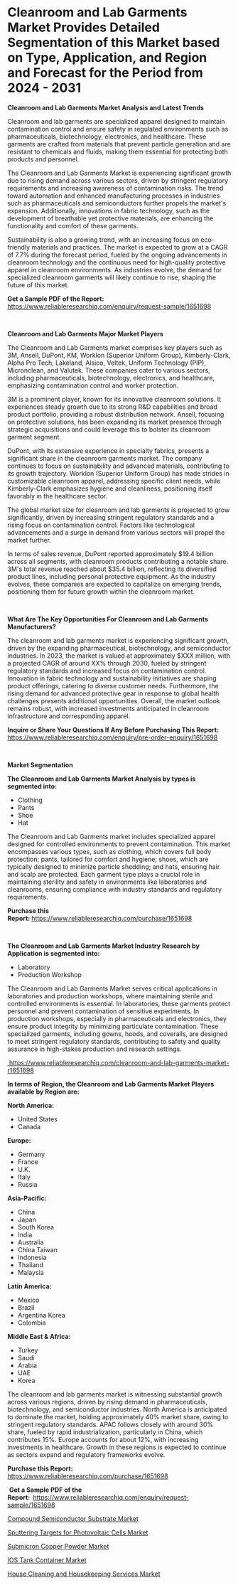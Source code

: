 <p><h1>Cleanroom and Lab Garments Market Provides Detailed Segmentation of this Market based on Type, Application, and Region and Forecast for the Period from 2024 - 2031</h1></p><p><strong>Cleanroom and Lab Garments Market Analysis and Latest Trends</strong></p>
<p><p>Cleanroom and lab garments are specialized apparel designed to maintain contamination control and ensure safety in regulated environments such as pharmaceuticals, biotechnology, electronics, and healthcare. These garments are crafted from materials that prevent particle generation and are resistant to chemicals and fluids, making them essential for protecting both products and personnel.</p><p>The Cleanroom and Lab Garments Market is experiencing significant growth due to rising demand across various sectors, driven by stringent regulatory requirements and increasing awareness of contamination risks. The trend toward automation and enhanced manufacturing processes in industries such as pharmaceuticals and semiconductors further propels the market's expansion. Additionally, innovations in fabric technology, such as the development of breathable yet protective materials, are enhancing the functionality and comfort of these garments.</p><p>Sustainability is also a growing trend, with an increasing focus on eco-friendly materials and practices. The market is expected to grow at a CAGR of 7.7% during the forecast period, fueled by the ongoing advancements in cleanroom technology and the continuous need for high-quality protective apparel in cleanroom environments. As industries evolve, the demand for specialized cleanroom garments will likely continue to rise, shaping the future of this market.</p></p>
<p><strong>Get a Sample PDF of the Report:&nbsp;</strong> <a href="https://www.reliableresearchiq.com/enquiry/request-sample/1651698?utm_campaign=1876&utm_medium=2&utm_source=Github&utm_content=ia&utm_term=08122024&utm_id=cleanroom-and-lab-garments">https://www.reliableresearchiq.com/enquiry/request-sample/1651698</a></p>
<p>&nbsp;</p>
<p><strong>Cleanroom and Lab Garments Major Market Players</strong></p>
<p><p>The Cleanroom and Lab Garments market comprises key players such as 3M, Ansell, DuPont, KM, Worklon (Superior Uniform Group), Kimberly-Clark, Alpha Pro Tech, Lakeland, Alsico, Veltek, Uniform Technology (PIP), Micronclean, and Valutek. These companies cater to various sectors, including pharmaceuticals, biotechnology, electronics, and healthcare, emphasizing contamination control and worker protection.</p><p>3M is a prominent player, known for its innovative cleanroom solutions. It experiences steady growth due to its strong R&D capabilities and broad product portfolio, providing a robust distribution network. Ansell, focusing on protective solutions, has been expanding its market presence through strategic acquisitions and could leverage this to bolster its cleanroom garment segment.</p><p>DuPont, with its extensive experience in specialty fabrics, presents a significant share in the cleanroom garments market. The company continues to focus on sustainability and advanced materials, contributing to its growth trajectory. Worklon (Superior Uniform Group) has made strides in customizable cleanroom apparel, addressing specific client needs, while Kimberly-Clark emphasizes hygiene and cleanliness, positioning itself favorably in the healthcare sector.</p><p>The global market size for cleanroom and lab garments is projected to grow significantly, driven by increasing stringent regulatory standards and a rising focus on contamination control. Factors like technological advancements and a surge in demand from various sectors will propel the market further.</p><p>In terms of sales revenue, DuPont reported approximately $19.4 billion across all segments, with cleanroom products contributing a notable share. 3M's total revenue reached about $35.4 billion, reflecting its diversified product lines, including personal protective equipment. As the industry evolves, these companies are expected to capitalize on emerging trends, positioning them for future growth within the cleanroom market.</p></p>
<p>&nbsp;</p>
<p><strong>What Are The Key Opportunities For Cleanroom and Lab Garments Manufacturers?</strong></p>
<p><p>The cleanroom and lab garments market is experiencing significant growth, driven by the expanding pharmaceutical, biotechnology, and semiconductor industries. In 2023, the market is valued at approximately $XXX million, with a projected CAGR of around XX% through 2030, fueled by stringent regulatory standards and increased focus on contamination control. Innovation in fabric technology and sustainability initiatives are shaping product offerings, catering to diverse customer needs. Furthermore, the rising demand for advanced protective gear in response to global health challenges presents additional opportunities. Overall, the market outlook remains robust, with increased investments anticipated in cleanroom infrastructure and corresponding apparel.</p></p>
<p><strong>Inquire or Share Your Questions If Any Before Purchasing This Report:</strong> <a href="https://www.reliableresearchiq.com/enquiry/pre-order-enquiry/1651698?utm_campaign=1876&utm_medium=2&utm_source=Github&utm_content=ia&utm_term=08122024&utm_id=cleanroom-and-lab-garments">https://www.reliableresearchiq.com/enquiry/pre-order-enquiry/1651698</a></p>
<p>&nbsp;</p>
<p><strong>Market Segmentation</strong></p>
<p><strong>The Cleanroom and Lab Garments Market Analysis by types is segmented into:</strong></p>
<p><ul><li>Clothing</li><li>Pants</li><li>Shoe</li><li>Hat</li></ul></p>
<p><p>The Cleanroom and Lab Garments market includes specialized apparel designed for controlled environments to prevent contamination. This market encompasses various types, such as clothing, which covers full body protection; pants, tailored for comfort and hygiene; shoes, which are typically designed to minimize particle shedding; and hats, ensuring hair and scalp are protected. Each garment type plays a crucial role in maintaining sterility and safety in environments like laboratories and cleanrooms, ensuring compliance with industry standards and regulatory requirements.</p></p>
<p><strong>Purchase this Report:&nbsp;</strong><a href="https://www.reliableresearchiq.com/purchase/1651698?utm_campaign=1876&utm_medium=2&utm_source=Github&utm_content=ia&utm_term=08122024&utm_id=cleanroom-and-lab-garments">https://www.reliableresearchiq.com/purchase/1651698</a></p>
<p>&nbsp;</p>
<p><strong>The Cleanroom and Lab Garments Market Industry Research by Application is segmented into:</strong></p>
<p><ul><li>Laboratory</li><li>Production Workshop</li></ul></p>
<p><p>The Cleanroom and Lab Garments Market serves critical applications in laboratories and production workshops, where maintaining sterile and controlled environments is essential. In laboratories, these garments protect personnel and prevent contamination of sensitive experiments. In production workshops, especially in pharmaceuticals and electronics, they ensure product integrity by minimizing particulate contamination. These specialized garments, including gowns, hoods, and coveralls, are designed to meet stringent regulatory standards, contributing to safety and quality assurance in high-stakes production and research settings.</p></p>
<p><a href="https://www.reliableresearchiq.com/cleanroom-and-lab-garments-market-r1651698?utm_campaign=1876&utm_medium=2&utm_source=Github&utm_content=ia&utm_term=08122024&utm_id=cleanroom-and-lab-garments">&nbsp;https://www.reliableresearchiq.com/cleanroom-and-lab-garments-market-r1651698</a></p>
<p><strong>In terms of Region, the Cleanroom and Lab Garments Market Players available by Region are:</strong></p>
<p>
    <p> <strong> North America: </strong>
        <ul>
            <li>United States</li>
            <li>Canada</li>
        </ul>
        </p> 
    <p> <strong> Europe: </strong>
        <ul>
            <li>Germany</li>
            <li>France</li>
            <li>U.K.</li>
            <li>Italy</li>
            <li>Russia</li>
        </ul>
        </p> 
    <p> <strong> Asia-Pacific: </strong>
        <ul>
            <li>China</li>
            <li>Japan</li>
            <li>South Korea</li>
            <li>India</li>
            <li>Australia</li>
            <li>China Taiwan</li>
            <li>Indonesia</li>
            <li>Thailand</li>
            <li>Malaysia</li>
        </ul>
        </p> 
    <p> <strong> Latin America: </strong>
        <ul>
            <li>Mexico</li>
            <li>Brazil</li>
            <li>Argentina Korea</li>
            <li>Colombia</li>
        </ul>
        </p> 
    <p> <strong> Middle East & Africa: </strong>
        <ul>
            <li>Turkey</li>
            <li>Saudi</li>
            <li>Arabia</li>
            <li>UAE</li>
            <li>Korea</li>
        </ul>
    </p>
    </p>
<p><p>The cleanroom and lab garments market is witnessing substantial growth across various regions, driven by rising demand in pharmaceuticals, biotechnology, and semiconductor industries. North America is anticipated to dominate the market, holding approximately 40% market share, owing to stringent regulatory standards. APAC follows closely with around 30% share, fueled by rapid industrialization, particularly in China, which contributes 15%. Europe accounts for about 12%, with increasing investments in healthcare. Growth in these regions is expected to continue as sectors expand and regulatory frameworks evolve.</p></p>
<p><strong>Purchase this Report: </strong><a href="https://www.reliableresearchiq.com/purchase/1651698?utm_campaign=1876&utm_medium=2&utm_source=Github&utm_content=ia&utm_term=08122024&utm_id=cleanroom-and-lab-garments">https://www.reliableresearchiq.com/purchase/1651698</a></p>
<p>&nbsp;<strong>Get a Sample PDF of the Report:&nbsp;&nbsp;</strong><a href="https://www.reliableresearchiq.com/enquiry/request-sample/1651698?utm_campaign=1876&utm_medium=2&utm_source=Github&utm_content=ia&utm_term=08122024&utm_id=cleanroom-and-lab-garments">https://www.reliableresearchiq.com/enquiry/request-sample/1651698</a></p>
<p><strong></strong></p>
<p><p><a href="https://www.linkedin.com/pulse/report-impact-latest-trends-compound-semiconductor-substrate-ewwqe?utm_campaign=1876&utm_medium=2&utm_source=Github&utm_content=ia&utm_term=08122024&utm_id=cleanroom-and-lab-garments">Compound Semiconductor Substrate Market</a></p><p><a href="https://www.linkedin.com/pulse/sputtering-targets-photovoltaic-cells-market-review-strategic-stvfe?utm_campaign=1876&utm_medium=2&utm_source=Github&utm_content=ia&utm_term=08122024&utm_id=cleanroom-and-lab-garments">Sputtering Targets for Photovoltaic Cells Market</a></p><p><a href="https://www.linkedin.com/pulse/market-forecasting-change-global-submicron-copper-powder-irnhe?utm_campaign=1876&utm_medium=2&utm_source=Github&utm_content=ia&utm_term=08122024&utm_id=cleanroom-and-lab-garments">Submicron Copper Powder Market</a></p><p><a href="https://www.linkedin.com/pulse/compreh-proposis-fbaif?utm_campaign=1876&utm_medium=2&utm_source=Github&utm_content=ia&utm_term=08122024&utm_id=cleanroom-and-lab-garments">IOS Tank Container Market</a></p><p><a href="https://www.linkedin.com/pulse/the-hashub-gdiff?utm_campaign=1876&utm_medium=2&utm_source=Github&utm_content=ia&utm_term=08122024&utm_id=cleanroom-and-lab-garments">House Cleaning and Housekeeping Services Market</a></p></p>